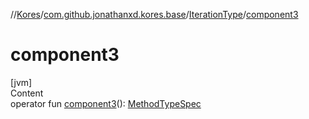 //[Kores](../../index.md)/[com.github.jonathanxd.kores.base](../index.md)/[IterationType](index.md)/[component3](component3.md)



# component3  
[jvm]  
Content  
operator fun [component3](component3.md)(): [MethodTypeSpec](../../com.github.jonathanxd.kores.common/-method-type-spec/index.md)  



